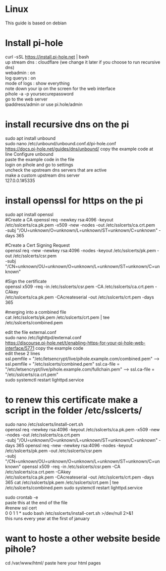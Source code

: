 # Linux
This guide is based on debian

# Install pi-hole 
curl -sSL https://install.pi-hole.net | bash  
up stream dns : cloudflare (we change it later if you choose to run recursive dns)  
webadmin : on  
log querys : on  
mode of logs : show everything  
note down your ip on the screen for the web interface   
pihole -a -p yoursecurepassword  
go to the web server   
ipaddress/admin or use pi.hole/admin  

# install recursive dns on the pi  
sudo apt install unbound  
sudo nano /etc/unbound/unbound.conf.d/pi-hole.conf  
https://docs.pi-hole.net/guides/dns/unbound/ copy the example code at line Configure unbound  
paste the example code in the file  
login on pihole and go to settings  
uncheck the upstream dns servers that are active  
make a custom upstream dns server  
127.0.0.1#5335  

# install openssl for https on the pi
sudo apt install openssl  
#Create a CA
openssl req -newkey rsa:4096 -keyout /etc/sslcerts/ca.pk.pem -x509 -new -nodes -out /etc/sslcerts/ca.crt.pem \
-subj "/OU=unknown/O=unknown/L=unknown/ST=unknown/C=unknown" -days 365

#Create a Cert Signing Request  
openssl req -new -newkey rsa:4096 -nodes -keyout /etc/sslcerts/pk.pem -out /etc/sslcerts/csr.pem \
-subj "/CN=unknown/OU=unknown/O=unknown/L=unknown/ST=unknown/C=unknown"

#Sign the certificate  
openssl x509 -req -in /etc/sslcerts/csr.pem -CA /etc/sslcerts/ca.crt.pem -CAkey \
/etc/sslcerts/ca.pk.pem -CAcreateserial -out /etc/sslcerts/crt.pem -days 365

#merging into a combined file  
cat /etc/sslcerts/pk.pem /etc/sslcerts/crt.pem | tee /etc/sslcerts/combined.pem


edit the file external.conf  
sudo nano /etc/lighttpd/external.conf  
https://discourse.pi-hole.net/t/enabling-https-for-your-pi-hole-web-interface/5771 copy the example code  
edit these 2 lines  
ssl.pemfile = "/etc/letsencrypt/live/pihole.example.com/combined.pem" --> ssl.pemfile = "/etc/sslcerts/combined.pem" 
ssl.ca-file =  "/etc/letsencrypt/live/pihole.example.com/fullchain.pem" --> ssl.ca-file =  "/etc/sslcerts/ca.crt.pem"  
sudo systemctl restart lighttpd.service  

#  to renew this certificate make a script in the folder /etc/sslcerts/
sudo nano /etc/sslcerts/install-cert.sh  
openssl req -newkey rsa:4096 -keyout /etc/sslcerts/ca.pk.pem -x509 -new -nodes -out /etc/sslcerts/ca.crt.pem \
-subj "/OU=unknown/O=unknown/L=unknown/ST=unknown/C=unknown" -days 365 
openssl req -new -newkey rsa:4096 -nodes -keyout /etc/sslcerts/pk.pem -out /etc/sslcerts/csr.pem \
-subj "/CN=unknown/OU=unknown/O=unknown/L=unknown/ST=unknown/C=unknown" 
openssl x509 -req -in /etc/sslcerts/csr.pem -CA /etc/sslcerts/ca.crt.pem -CAkey \
/etc/sslcerts/ca.pk.pem -CAcreateserial -out /etc/sslcerts/crt.pem -days 365
cat /etc/sslcerts/pk.pem /etc/sslcerts/crt.pem | tee /etc/sslcerts/combined.pem
sudo systemctl restart lighttpd.service

sudo crontab -e  
paste this at the end of the file  
#renew ssl cert  
0 0 1 1 * sudo bash /etc/sslcerts/install-cert.sh >/dev/null 2>&1  
this runs every year at the first of january  


#  want to hoste a other website beside pihole?
cd /var/www/html/
paste here your html pages
